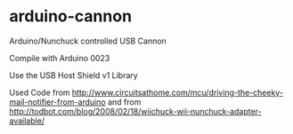 arduino-cannon
==============

Arduino/Nunchuck controlled USB Cannon

Compile with Arduino 0023

Use the USB Host Shield v1 Library

Used Code from
http://www.circuitsathome.com/mcu/driving-the-cheeky-mail-notifier-from-arduino
and from
http://todbot.com/blog/2008/02/18/wiichuck-wii-nunchuck-adapter-available/
